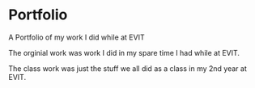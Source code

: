 # Portfolio
A Portfolio of my work I did while at EVIT


The orginial work was work I did in my spare time I had while at EVIT. 

The class work was just the stuff we all did as a class in my 2nd year at EVIT.
